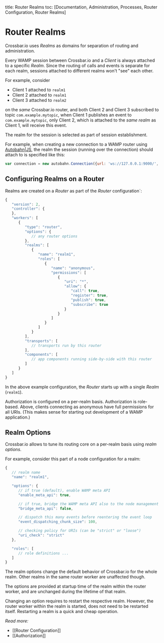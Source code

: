 title: Router Realms
toc: [Documentation, Administration, Processes, Router Configuration, Router Realms]

# Router Realms

Crossbar.io uses *Realms* as domains for separation of routing and administration.

Every WAMP session between Crossbar.io and a *Client* is always attached to a specific *Realm*. Since the routing of calls and events is separate for each realm, sessions attached to different realms won't "see" each other.

For example, consider

* Client 1 attached to `realm1`
* Client 2 attached to `realm1`
* Client 3 attached to `realm2`

on the *same* Crossbar.io router, and both Client 2 and Client 3 subscribed to topic `com.example.mytopic`, when Client 1 publishes an event to `com.example.mytopic`, only Client 2, which is attached to the *same realm* as Client 1, will receive this event.

The realm for the session is selected as part of session establishment.

For example, when creating a new connection to a WAMP router using [Autobahn|JS](http://autobahn.ws/js), the realm the session (running over the connection) should attach to is specified like this:


```javascript
var connection = new autobahn.Connection({url: 'ws://127.0.0.1:9000/', realm: 'realm1'});
```

## Configuring Realms on a Router

Realms are created on a *Router* as part of the *Router* configuration`:

```javascript
{
   "version": 2,
   "controller": {
   },
   "workers": [
      {
         "type": "router",
         "options": {
            // any router options
         },
         "realms": [
            {
               "name": "realm1",
               "roles": [
                  {
                     "name": "anonymous",
                     "permissions": [
                        {
                           "uri": "*",
                           "allow": {
                              "call": true,
                              "register": true,
                              "publish": true,
                              "subscribe": true
                           }
                        }
                     ]
                  }
               ]
            }
         ],
         "transports": [
            // transports run by this router
         ],
         "components": [
            // app components running side-by-side with this router
         ]
      }
   ]
}
```

In the above example configuration, the *Router* starts up with a single *Realm* (`realm1`).

Authorization is configured on a per-realm basis. Authorization is role-based. Above, clients connecting as anonymous have full permissions for all URIs. (This makes sense for starting out development of a WAMP application.)


## Realm Options

Crossbar.io allows to tune its routing core on a per-realm basis using *realm options*.

For example, consider this part of a node configuration for a realm:

```javascript
{
   // realm name
   "name": "realm1",

   "options": {
      // if true (default), enable WAMP meta API
      "enable_meta_api": true,

      // if true, bridge the WAMP meta API also to the node management side
      "bridge_meta_api": false,

      // dispatch this many events before reentering the event loop
      "event_dispatching_chunk_size": 100,

      // checking policy for URIs (can be "strict" or "loose")
      "uri_check": "strict"
   },

   "roles": [
      // role definitions ...
   ]
}
```

The realm options change the default behavior of Crossbar.io for the whole realm. Other realms in the same router worker are unaffected though.

The options are provided at startup time of the realm within the router worker, and are unchanged during the lifetime of that realm.

Changing an option requires to restart the respective realm. However, the router worker within the realm is started, does not need to be restarted itself. Restarting a realm is a quick and cheap operation.


*Read more:*

* [[Router Configuration]]
* [[Authorization]]
